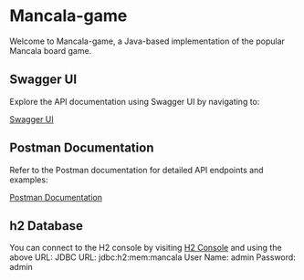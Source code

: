 # Mancala-game

Welcome to Mancala-game, a Java-based implementation of the popular Mancala board game.

## Swagger UI

Explore the API documentation using Swagger UI by navigating to:

[Swagger UI](http://localhost:8080/api/swagger-ui/index.html)

## Postman Documentation

Refer to the Postman documentation for detailed API endpoints and examples:

[Postman Documentation](https://documenter.getpostman.com/view/11927103/2s9YsNdqVh)

## h2 Database

You can connect to the H2 console by visiting [H2 Console](http://localhost:8080/api/h2-console) and using the above URL:
JDBC URL: jdbc:h2:mem:mancala
User Name: admin
Password: admin


